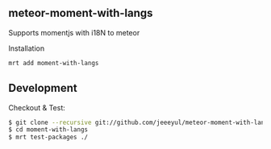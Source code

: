 ## meteor-moment-with-langs


Supports momentjs with i18N to meteor

Installation

```bash
mrt add moment-with-langs
```

## Development

Checkout & Test:
```bash
$ git clone --recursive git://github.com/jeeeyul/meteor-moment-with-langs.git moment-with-langs
$ cd moment-with-langs
$ mrt test-packages ./
```

